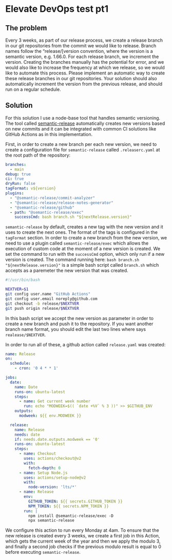 # Elevate DevOps test pt1
## The problem
Every 3 weeks, as part of our release process, we create a release branch in our git repositories from the commit we would like to release. Branch names follow the “release/[version convention, where the version is a semantic version, e.g. 1.66.0. For each release branch, we increment the version. Creating the branches manually has the potential for error, and we would also like to increase the frequency at which we release, so we would like to automate this process.
Please implement an automatic way to create these release branches in our git repositories. Your solution should also automatically increment the version from the previous release, and should run on a regular schedule.

## Solution
For this solution I use a node-base tool that handles semantic versioning. The tool called [semantic-release](https://github.com/semantic-release/semantic-release) automatically creates new versions based on new commits and it can be integrated with common CI solutions like GitHub Actions as in this implementation.

First, in order to create a new branch per each new version, we need to create a configuration file for `semantic-release` called `.releaserc.yaml` at the root path of the repository:

```yaml
branches:
  - main
debug: true
ci: true
dryRun: false
tagFormat: v${version}
plugins:
  - "@semantic-release/commit-analyzer"
  - "@semantic-release/release-notes-generator"
  - "@semantic-release/github"
  - path: "@semantic-release/exec"
    successCmd: bash branch.sh "${nextRelease.version}"

```

`semantic-release` by default, creates a new tag with the new version and it uses to create the next ones. The format of the tags is configured in the `tagFormat` section.
In order to create a new branch from the new version, we need to use a plugin called `semantic-release/exec` which allows the execution of custom code at the moment of a new version is created. We set the command to run with the `successCmd` option, which only run if a new version is created. The command running here: `bash branch.sh "${nextRelease.version}"` is a simple bash script called `branch.sh` which accepts as a paremeter the new version that was created.

```bash
#!/usr/bin/bash

NEXTVER=$1
git config user.name "GitHub Actions"
git config user.email noreply@github.com
git checkout -b release/$NEXTVER
git push origin release/$NEXTVER

```

In this bash script we accept the new version as parameter in order to create a new branch and push it to the repository. If you want another branch name format, you should edit the last two lines where says `realease/$NEXTVER`.


In order to run all of these, a github action called `release.yaml` was created:

``` yaml
name: Release
on:
  schedule:
    - cron: '0 4 * * 1'

jobs:
  date:
    name: Date
    runs-on: ubuntu-latest
    steps:
      - name: Get current week number
        run: echo "MODWEEK=$(( `date +%V` % 3 ))" >> $GITHUB_ENV
    outputs:
      modweek: ${{ env.MODWEEK }}

  release:
    name: Release
    needs: date
    if: needs.date.outputs.modweek == '0'
    runs-on: ubuntu-latest
    steps:
      - name: Checkout
        uses: actions/checkout@v2
        with:
          fetch-depth: 0
      - name: Setup Node.js
        uses: actions/setup-node@v2
        with:
          node-version: 'lts/*'
      - name: Release
        env:
          GITHUB_TOKEN: ${{ secrets.GITHUB_TOKEN }}
          NPM_TOKEN: ${{ secrets.NPM_TOKEN }}
        run: |
          npm install @semantic-release/exec -D
          npx semantic-release

```

We configure this action to run every Monday at 4am. To ensure that the new release is created every 3 weeks, we create a first job in this Action, which gets the current week of the year and then we apply the modulo 3, and finally a second job checks if the previous modulo result is equal to 0 before executing `semantic-release`.
